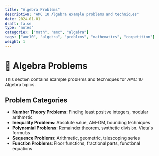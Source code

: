 ```yaml
---
title: "Algebra Problems"
description: "AMC 10 Algebra example problems and techniques"
date: 2024-01-01
draft: false
type: "notes"
categories: ["math", "amc", "algebra"]
tags: ["amc10", "algebra", "problems", "mathematics", "competition"]
weight: 1
---
```


# 🧮 Algebra Problems

This section contains example problems and techniques for AMC 10 Algebra topics.

## Problem Categories

- **Number Theory Problems**: Finding least positive integers, modular arithmetic
- **Inequality Problems**: Absolute value, AM-GM, bounding techniques  
- **Polynomial Problems**: Remainder theorem, synthetic division, Vieta's formulas
- **Sequence Problems**: Arithmetic, geometric, telescoping series
- **Function Problems**: Floor functions, fractional parts, functional equations
